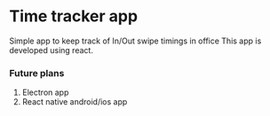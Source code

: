 # Time tracker app

Simple app to keep track of In/Out swipe timings in office
This app is developed using react.

### Future plans
1. Electron app
2. React native android/ios app